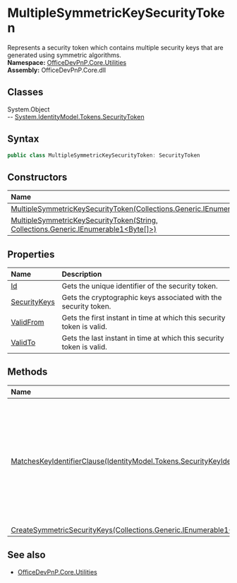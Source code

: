 # MultipleSymmetricKeySecurityToken
Represents a security token which contains multiple security keys that are generated using symmetric algorithms.  
**Namespace:** [OfficeDevPnP.Core.Utilities](OfficeDevPnP.Core.Utilities.md)  
**Assembly:** OfficeDevPnP.Core.dll  
## Classes
System.Object  
-- [System.IdentityModel.Tokens.SecurityToken](System.IdentityModel.Tokens.SecurityToken.md)
## Syntax
```C#
public class MultipleSymmetricKeySecurityToken: SecurityToken
```
## Constructors
|**Name**|**Description**|
|:-----|:-----|
| [MultipleSymmetricKeySecurityToken(Collections.Generic.IEnumerable1<Byte[]>)](MultipleSymmetricKeySecurityTokenconstructor1details.md) | 
| [MultipleSymmetricKeySecurityToken(String, Collections.Generic.IEnumerable1<Byte[]>)](MultipleSymmetricKeySecurityTokenconstructor1details.md) | 
## Properties
|**Name**|**Description**|
|:-----|:-----|
| [Id](MultipleSymmetricKeySecurityToken.Id.md) | Gets the unique identifier of the security token.
| [SecurityKeys](MultipleSymmetricKeySecurityToken.SecurityKeys.md) | Gets the cryptographic keys associated with the security token.
| [ValidFrom](MultipleSymmetricKeySecurityToken.ValidFrom.md) | Gets the first instant in time at which this security token is valid.
| [ValidTo](MultipleSymmetricKeySecurityToken.ValidTo.md) | Gets the last instant in time at which this security token is valid.
## Methods
|**Name**|**Description**|
|:-----|:-----|
| [MatchesKeyIdentifierClause(IdentityModel.Tokens.SecurityKeyIdentifierClause)](MultipleSymmetricKeySecurityTokenMatchesKeyIdentifierClauseIdentityModel.Tokens.SecurityKeyIdentifierClause.md) | Returns a value that indicates whether the key identifier for this instance can be resolved to the specified key identifier.
| [CreateSymmetricSecurityKeys(Collections.Generic.IEnumerable1<Byte[]>)](MultipleSymmetricKeySecurityTokenCreateSymmetricSecurityKeysCollections.Generic.IEnumerable1<Byte[]>.md) | 
## See also
- [OfficeDevPnP.Core.Utilities](OfficeDevPnP.Core.Utilities.md)
